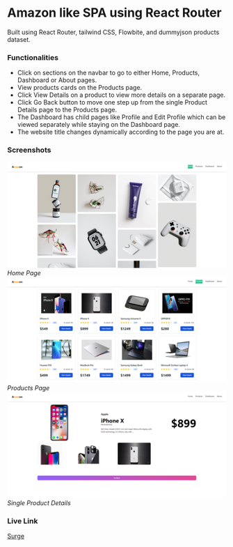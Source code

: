 # Amazon like SPA using React Router

Built using React Router, tailwind CSS, Flowbite, and dummyjson products dataset.

### Functionalities

- Click on sections on the navbar to go to either Home, Products, Dashboard or About pages.
- View products cards on the Products page.
- Click View Details on a product to view more details on a separate page.
- Click Go Back button to move one step up from the single Product Details page to the Products page.
- The Dashboard has child pages like Profile and Edit Profile which can be viewed separately while staying on the Dashboard page.
- The website title changes dynamically according to the page you are at.

### Screenshots

![HomePage](public/screen1.png)_Home Page_
![Products](public/screen2.png)_Products Page_
![ProductDetails](public/screen3.png)_Single Product Details_

### Live Link

[Surge](https://amazin-commerce.surge.sh/)
